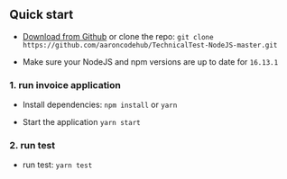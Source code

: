 
## Quick start

- [Download from Github](https://github.com/aaroncodehub/TechnicalTest-NodeJS-master/archive/refs/heads/master.zip) or clone the repo: `git clone https://github.com/aaroncodehub/TechnicalTest-NodeJS-master.git`

- Make sure your NodeJS and npm versions are up to date for `16.13.1`

### 1. run invoice application

- Install dependencies: `npm install` or `yarn`

- Start the application `yarn start`

### 2. run test

- run test: `yarn test` 

